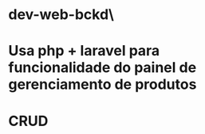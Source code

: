 # dev-web-bckd\

# Usa php + laravel para funcionalidade do painel de gerenciamento de produtos
# CRUD
